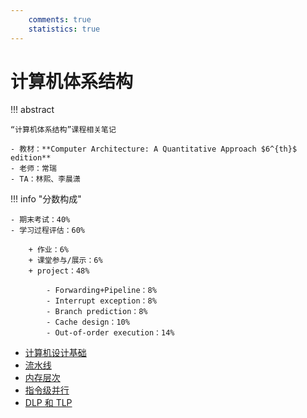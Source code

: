 ```yaml
---
    comments: true
    statistics: true
---
```


# 计算机体系结构

!!! abstract

    “计算机体系结构”课程相关笔记

    - 教材：**Computer Architecture: A Quantitative Approach $6^{th}$ edition**  
    - 老师：常瑞
    - TA：林熙、李晨潇

!!! info "分数构成"

    - 期末考试：40%
    - 学习过程评估：60%

        + 作业：6%
        + 课堂参与/展示：6%
        + project：48%

            - Forwarding+Pipeline：8%
            - Interrupt exception：8%
            - Branch prediction：8%
            - Cache design：10%
            - Out-of-order execution：14%


- [计算机设计基础](chap-1.md)
- [流水线](chap-2.md)
- [内存层次](chap-3.md)
- [指令级并行](chap-4.md)
- [DLP 和 TLP](chap-5.md)
